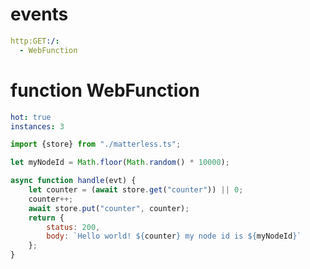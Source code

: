 # events

```yaml
http:GET:/:
  - WebFunction
```

# function WebFunction

```yaml
hot: true
instances: 3
```

```javascript
import {store} from "./matterless.ts";

let myNodeId = Math.floor(Math.random() * 10000);

async function handle(evt) {
    let counter = (await store.get("counter")) || 0;
    counter++;
    await store.put("counter", counter);
    return {
        status: 200,
        body: `Hello world! ${counter} my node id is ${myNodeId}`
    };
}
```